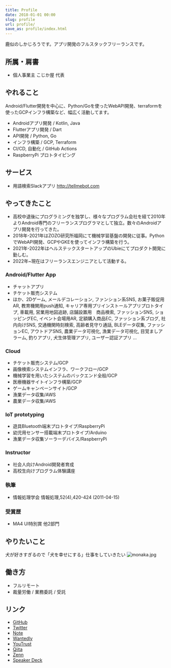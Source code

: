 ```yaml
---
title: Profile
date: 2018-01-01 00:00
slug: profile
url: profile/
save_as: profile/index.html
---
```


鹿似のしかじろうです。アプリ開発のフルスタックフリーランスです。

## 所属・肩書

- 個人事業主 こじか屋 代表

## やれること

Android/Flutter開発を中心に、Python/Goを使ったWebAPI開発、terraformを使ったGCPインフラ構築など、幅広く活動してます。

- Androidアプリ開発 / Kotlin, Java
- Flutterアプリ開発 / Dart
- API開発 / Python, Go
- インフラ構築 / GCP, Terraform
- CI/CD, 自動化 / GitHub Actions
- RaspberryPi プロトタイピング

## サービス

- 用語検索Slackアプリ http://tellmebot.com

## やってきたこと

- 高校中退後にプログラミングを独学し、様々なプログラム会社を経て2010年よりAndroid専門のフリーランスプログラマとして独立。数々のAndroidアプリ開発を行ってきた。
- 2018年-2021年はZOZO研究所福岡にて機械学習基盤の開発に従事。PythonでWebAPI開発、GCPやGKEを使ってインフラ構築を行う。
- 2021年-2022年はヘルステックスタートアップのUbieにてプロダクト開発に勤しむ。
- 2022年~現在はフリーランスエンジニアとして活動する。

### Android/Flutter App

- チャットアプリ
- チケット販売システム
- ほか、2Dゲーム, メールデコレーション, ファンション系SNS, お菓子販促用AR, 教育機関用push通知, キャリア専用プリインストールアプリプロトタイプ, 車載用, 営業用地図追跡, 店舗設置用　商品検索, ファッションSNS, ショッピングEC, イベント会場用AR, 定額購入商品EC, ファッション系ブログ, 社内向けSNS, 交通機関時刻検索, 高齢者見守り通話, BLEデータ収集, ファッションEC, アウトドアSNS, 農業データ可視化, 漁業データ可視化, 目覚ましアラーム, 釣りアプリ, 犬生体管理アプリ, ユーザー認証アプリ ...

### Cloud

- チケット販売システム/GCP
- 画像検索システムインフラ、ワークフロー/GCP
- 機械学習を用いたシステムのバックエンド全般/GCP
- 医療機器サイトインフラ構築/GCP
- ゲームキャンペーンサイト/GCP
- 漁業データ収集/AWS
- 農業データ収集/AWS

### IoT prototyping

- 遊具Bluetooth端末プロトタイプ/RaspberryPi
- 幼児用センサー搭載端末プロトタイプ/Arduino
- 漁業データ収集ソーラーデバイス/RaspberryPi

### Instructor

- 社会人向けAndroid開発者育成
- 高校生向けプログラム体験講座

### 執筆

- 情報処理学会 情報処理,52(4),420-424 (2011-04-15)

### 受賞歴

- MA4 UI特別賞 他2部門

## やりたいこと

犬が好きすぎるので「犬を幸せにする」仕事をしていきたい
![monaka.jpg](/images/monaka.jpg)

## 働き方

- フルリモート
- 裁量労働 / 業務委託 / 受託

## リンク

* [GitHub](https://github.com/shikajiro)
* [Twitter](https://twitter.com/shikajiro)
* [Note](https://note.com/shikajiro)
* [Wantedly](https://www.wantedly.com/users/10604)
* [YouTrust](https://youtrust.jp/users/732b6ff9cefd34de264d930e67e2332a)
* [Qiita](https://qiita.com/shikajiro)
* [Zenn](https://zenn.dev/shikajiro)
* [Speaker Deck](https://speakerdeck.com/shikajiro)

